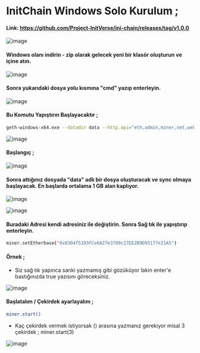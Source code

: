 
# InitChain Windows Solo Kurulum ; 

#### Link: https://github.com/Project-InitVerse/ini-chain/releases/tag/v1.0.0

![image](https://github.com/user-attachments/assets/9a7697ea-10cf-44fb-bff8-dab2872a5e09)

#### Windows olanı indirin - zip olarak gelecek yeni bir klasör oluşturun ve içine atın.

![image](https://github.com/user-attachments/assets/4457d1ad-3f5a-4bb2-bd57-88b10da7a661)

#### Sonra yukarıdaki dosya yolu kısmına "cmd" yazıp enterleyin.

![image](https://github.com/user-attachments/assets/1fdb3bf2-e34f-4324-9a6b-0a29dab368cb)

#### Bu Komutu Yapıştırın Başlayacaktır ;

```bash
geth-windows-x64.exe --datadir data --http.api="eth,admin,miner,net,web3,personal" --allow-insecure-unlock --testnet console
```

![image](https://github.com/user-attachments/assets/0a2fc8fe-4f64-4071-a177-0c5ec4bb5991)


#### Başlangıç ; 

![image](https://github.com/user-attachments/assets/f4c29dc4-2c07-4e54-9d74-17fb52ead0dd)

#### Sonra attığınız dosyada "data" adlı bir dosya oluşturacak ve sync olmaya başlayacak. En başlarda ortalama 1 GB alan kaplıyor.

![image](https://github.com/user-attachments/assets/7790bc59-9803-471b-a276-10575472db50)

![image](https://github.com/user-attachments/assets/62ea8b5d-cc81-4be8-b34a-72d2e94c5258)

#### Buradaki Adresi kendi adresiniz ile değiştirin. Sonra Sağ tık ile yapıştırıp enterleyin.

```bash
miner.setEtherbase("0x0304f5193FCe6A27e3789c27EE2B9D95177e21A5")
```

#### Örnek ; 

- Siz sağ tık yapınca sanki yazmamış gibi gözüküyor lakin enter'e bastığınızda true yazısını göreceksiniz.

![image](https://github.com/user-attachments/assets/6a399710-e2fa-4304-9509-7a8f6e2bdc67)

#### Başlatalım / Çekirdek ayarlayalım ; 

```bash
miner.start()
```

- Kaç çekirdek vermek istiyorsak () arasına yazmanız gerekiyor misal 3 çekirdek ; miner.start(3)

![image](https://github.com/user-attachments/assets/df8aaaff-e2ec-45d4-a0ef-29644c3e9695)
